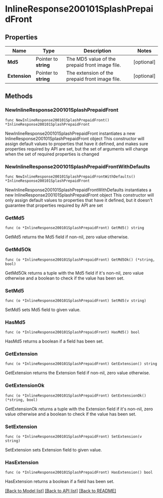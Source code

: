 # InlineResponse200101SplashPrepaidFront

## Properties

Name | Type | Description | Notes
------------ | ------------- | ------------- | -------------
**Md5** | Pointer to **string** | The MD5 value of the prepaid front image file. | [optional] 
**Extension** | Pointer to **string** | The extension of the prepaid front image file. | [optional] 

## Methods

### NewInlineResponse200101SplashPrepaidFront

`func NewInlineResponse200101SplashPrepaidFront() *InlineResponse200101SplashPrepaidFront`

NewInlineResponse200101SplashPrepaidFront instantiates a new InlineResponse200101SplashPrepaidFront object
This constructor will assign default values to properties that have it defined,
and makes sure properties required by API are set, but the set of arguments
will change when the set of required properties is changed

### NewInlineResponse200101SplashPrepaidFrontWithDefaults

`func NewInlineResponse200101SplashPrepaidFrontWithDefaults() *InlineResponse200101SplashPrepaidFront`

NewInlineResponse200101SplashPrepaidFrontWithDefaults instantiates a new InlineResponse200101SplashPrepaidFront object
This constructor will only assign default values to properties that have it defined,
but it doesn't guarantee that properties required by API are set

### GetMd5

`func (o *InlineResponse200101SplashPrepaidFront) GetMd5() string`

GetMd5 returns the Md5 field if non-nil, zero value otherwise.

### GetMd5Ok

`func (o *InlineResponse200101SplashPrepaidFront) GetMd5Ok() (*string, bool)`

GetMd5Ok returns a tuple with the Md5 field if it's non-nil, zero value otherwise
and a boolean to check if the value has been set.

### SetMd5

`func (o *InlineResponse200101SplashPrepaidFront) SetMd5(v string)`

SetMd5 sets Md5 field to given value.

### HasMd5

`func (o *InlineResponse200101SplashPrepaidFront) HasMd5() bool`

HasMd5 returns a boolean if a field has been set.

### GetExtension

`func (o *InlineResponse200101SplashPrepaidFront) GetExtension() string`

GetExtension returns the Extension field if non-nil, zero value otherwise.

### GetExtensionOk

`func (o *InlineResponse200101SplashPrepaidFront) GetExtensionOk() (*string, bool)`

GetExtensionOk returns a tuple with the Extension field if it's non-nil, zero value otherwise
and a boolean to check if the value has been set.

### SetExtension

`func (o *InlineResponse200101SplashPrepaidFront) SetExtension(v string)`

SetExtension sets Extension field to given value.

### HasExtension

`func (o *InlineResponse200101SplashPrepaidFront) HasExtension() bool`

HasExtension returns a boolean if a field has been set.


[[Back to Model list]](../README.md#documentation-for-models) [[Back to API list]](../README.md#documentation-for-api-endpoints) [[Back to README]](../README.md)



